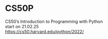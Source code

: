 # CS50P
CS50’s Introduction to Programming with Python  
start on 21.02.25  
https://cs50.harvard.edu/python/2022/ 
